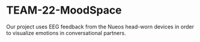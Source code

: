 # TEAM-22-MoodSpace

Our project uses EEG feedback from the Nueos head-worn devices in order to visualize emotions in conversational partners. 
